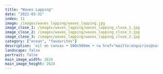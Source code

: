 ```yaml
---
title: "Waves Lapping"
date: "2022-03-31"
index: 11
image: /images/waves_lapping/waves_lapping.jpg
image_close_1: /images/waves_lapping/waves_lapping_close_1.jpg
image_close_2: /images/waves_lapping/waves_lapping_close_3.jpg
image_close_3: /images/waves_lapping/waves_lapping_close_2.jpg
category: ["ocean", "favourites"]
description: 'oil on canvas • 500x500mm • <a href="mailto:enquiries@sarahanneartist.com" target="_blank" rel="noopener noreferrer">enquire</a>'
landscape: false
portrait: false
main_image_width: 2624
main_image_height: 2624
---
```


